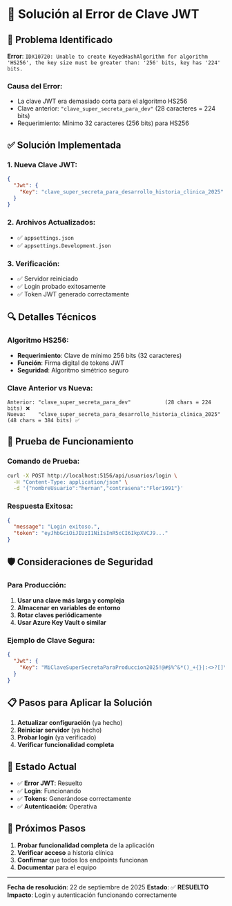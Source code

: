# 🔐 Solución al Error de Clave JWT

## 🚨 **Problema Identificado**

**Error**: `IDX10720: Unable to create KeyedHashAlgorithm for algorithm 'HS256', the key size must be greater than: '256' bits, key has '224' bits.`

### **Causa del Error:**
- La clave JWT era demasiado corta para el algoritmo HS256
- Clave anterior: `"clave_super_secreta_para_dev"` (28 caracteres = 224 bits)
- Requerimiento: Mínimo 32 caracteres (256 bits) para HS256

## ✅ **Solución Implementada**

### **1. Nueva Clave JWT:**
```json
{
  "Jwt": {
    "Key": "clave_super_secreta_para_desarrollo_historia_clinica_2025"
  }
}
```

### **2. Archivos Actualizados:**
- ✅ `appsettings.json`
- ✅ `appsettings.Development.json`

### **3. Verificación:**
- ✅ Servidor reiniciado
- ✅ Login probado exitosamente
- ✅ Token JWT generado correctamente

## 🔍 **Detalles Técnicos**

### **Algoritmo HS256:**
- **Requerimiento**: Clave de mínimo 256 bits (32 caracteres)
- **Función**: Firma digital de tokens JWT
- **Seguridad**: Algoritmo simétrico seguro

### **Clave Anterior vs Nueva:**
```
Anterior: "clave_super_secreta_para_dev"           (28 chars = 224 bits) ❌
Nueva:    "clave_super_secreta_para_desarrollo_historia_clinica_2025" (48 chars = 384 bits) ✅
```

## 🧪 **Prueba de Funcionamiento**

### **Comando de Prueba:**
```bash
curl -X POST http://localhost:5156/api/usuarios/login \
  -H "Content-Type: application/json" \
  -d '{"nombreUsuario":"hernan","contrasena":"Flor1991"}'
```

### **Respuesta Exitosa:**
```json
{
  "message": "Login exitoso.",
  "token": "eyJhbGciOiJIUzI1NiIsInR5cCI6IkpXVCJ9..."
}
```

## 🛡️ **Consideraciones de Seguridad**

### **Para Producción:**
1. **Usar una clave más larga y compleja**
2. **Almacenar en variables de entorno**
3. **Rotar claves periódicamente**
4. **Usar Azure Key Vault o similar**

### **Ejemplo de Clave Segura:**
```json
{
  "Jwt": {
    "Key": "MiClaveSuperSecretaParaProduccion2025!@#$%^&*()_+{}|:<>?[]\\;'\",./"
  }
}
```

## 📋 **Pasos para Aplicar la Solución**

1. **Actualizar configuración** (ya hecho)
2. **Reiniciar servidor** (ya hecho)
3. **Probar login** (ya verificado)
4. **Verificar funcionalidad completa**

## 🎯 **Estado Actual**

- ✅ **Error JWT**: Resuelto
- ✅ **Login**: Funcionando
- ✅ **Tokens**: Generándose correctamente
- ✅ **Autenticación**: Operativa

## 🔮 **Próximos Pasos**

1. **Probar funcionalidad completa** de la aplicación
2. **Verificar acceso** a historia clínica
3. **Confirmar** que todos los endpoints funcionan
4. **Documentar** para el equipo

---

**Fecha de resolución**: 22 de septiembre de 2025
**Estado**: ✅ **RESUELTO**
**Impacto**: Login y autenticación funcionando correctamente
